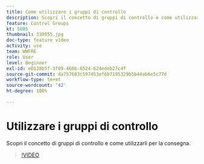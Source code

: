 ```yaml
---
title: Come utilizzare i gruppi di controllo
description: Scopri il concetto di gruppi di controllo e come utilizzarli per la consegna.
feature: Control Groups
kt: 5085
thumbnail: 330955.jpg
doc-type: feature video
activity: use
team: WWFRE
role: User
level: Beginner
exl-id: e0128b5f-3f09-460b-8524-624edeb27c4f
source-git-commit: da757603c597453ef6b7195329b5b44ab6e5c77d
workflow-type: tm+mt
source-wordcount: '42'
ht-degree: 100%

---
```


# Utilizzare i gruppi di controllo

Scopri il concetto di gruppi di controllo e come utilizzarli per la consegna.

>[!VIDEO](https://video.tv.adobe.com/v/330955?quality=12)

